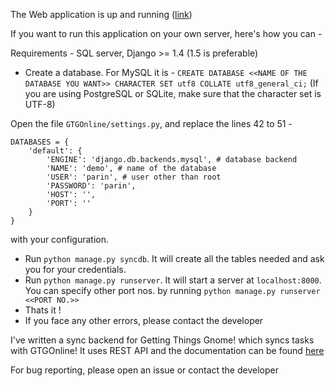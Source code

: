 The Web application is up and running ([link](https://gtgonline-parinporecha.rhcloud.com/))

If you want to run this application on your own server, here's how you can -

Requirements - SQL server, Django >= 1.4 (1.5 is preferable)

- Create a database. For MySQL it is - `CREATE DATABASE <<NAME OF THE DATABASE YOU WANT>> CHARACTER SET utf8 COLLATE utf8_general_ci;` (If you are using PostgreSQL or SQLite, make sure that the character set is UTF-8)

Open the file `GTGOnline/settings.py`, and replace the lines 42 to 51 -

    DATABASES = {
        'default': {
            'ENGINE': 'django.db.backends.mysql', # database backend
    		'NAME': 'demo', # name of the database
    		'USER': 'parin', # user other than root
    		'PASSWORD': 'parin',
    		'HOST': '',
    		'PORT': ''
    	}
    }
with your configuration.
- Run ```python manage.py syncdb```. It will create all the tables needed and ask you for your credentials.
- Run ```python manage.py runserver```. It will start a server at ```localhost:8000```. You can specify other port nos. by running ```python manage.py runserver <<PORT NO.>>```
- Thats it !
- If you face any other errors, please contact the developer

I've written a sync backend for Getting Things Gnome! which syncs tasks with GTGOnline!
It uses REST API and the documentation can be found [here](http://gtgonline-parinporecha.rhcloud.com/api/api_docs/)

For bug reporting, please open an issue or contact the developer
